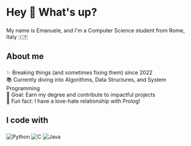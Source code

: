 <h1 align="left">Hey 👋 What's up?</h1>

###

<p align="left">My name is Emanuele, and I'm a Computer Science student from Rome, Italy 🇮🇹</p>

###

<h2 align="left">About me</h2>

###

<p align="left">✨ Breaking things (and sometimes fixing them) since 2022<br>📚 Currently diving into Algorithms, Data Structures, and System Programming<br>🎯 Goal: Earn my degree and contribute to impactful projects<br>🎲 Fun fact: I have a love-hate relationship with Prolog!</p>

###

<h2 align="left">I code with</h2>

###

<p align="left">
  <img src="https://img.shields.io/badge/-Python-3776AB?logo=python&logoColor=white&style=for-the-badge" alt="Python">
  <img src="https://img.shields.io/badge/-C-A8B9CC?logo=c&logoColor=white&style=for-the-badge" alt="C">
  <img src="https://img.shields.io/badge/-Java-007396?logo=java&logoColor=white&style=for-the-badge" alt="Java">
</p>
